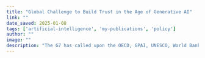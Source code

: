 ```yaml
---
title: "Global Challenge to Build Trust in the Age of Generative AI"
link: ""
date_saved: 2025-01-08
tags: ['artificial-intelligence', 'my-publications', 'policy']
author: ""
image: ""
description: "The G7 has called upon the OECD, GPAI, UNESCO, World Bank, AI Commons, IEEE, and other intergovernmental organisations to promote international co-operation and explore relevant policy developments and practical projects. The Global Trust Challenge has been developed with the support and collaboration of a multi-disciplinary group of experts."
---
```

